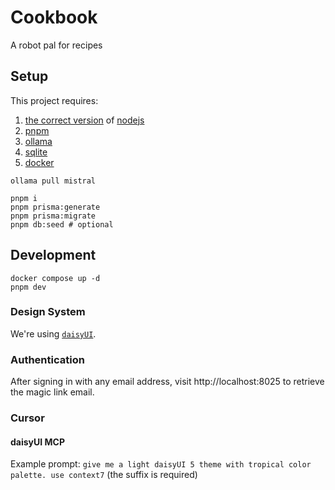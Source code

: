 # Cookbook

A robot pal for recipes

## Setup

This project requires:

1. [the correct version](.nvmrc) of [nodejs](https://nodejs.org/en/download)
1. [pnpm](https://pnpm.io/installation)
1. [ollama](https://ollama.com/)
1. [sqlite](https://sqlite.org/download.html)
1. [docker](https://www.docker.com/)

```
ollama pull mistral

pnpm i
pnpm prisma:generate
pnpm prisma:migrate
pnpm db:seed # optional
```

## Development

```
docker compose up -d
pnpm dev
```

### Design System

We're using [`daisyUI`](https://daisyui.com/components/).

### Authentication

After signing in with any email address, visit http://localhost:8025 to retrieve the magic link email.

### Cursor

#### daisyUI MCP

Example prompt: `give me a light daisyUI 5 theme with tropical color palette. use context7` (the suffix is required)
